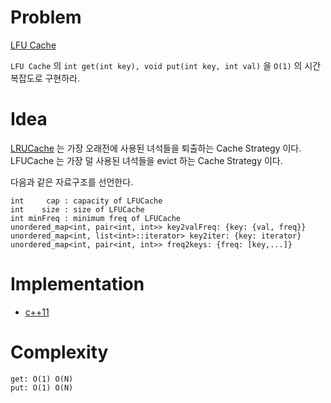 # Problem

[LFU Cache](https://leetcode.com/problems/lfu-cache/)

`LFU Cache` 의 `int get(int key), void put(int key, int val)` 을
`O(1)` 의 시간복잡도로 구현하라.

# Idea

[LRUCache](/leetcode/LRUCache/README.md) 는 가장 오래전에 사용된 녀석들을
퇴출하는 Cache Strategy 이다. LFUCache 는 가장 덜 사용된 녀석들을 evict 하는
Cache Strategy 이다.

다음과 같은 자료구조를 선언한다.

```
int     cap : capacity of LFUCache
int    size : size of LFUCache
int minFreq : minimum freq of LFUCache
unordered_map<int, pair<int, int>> key2valFreq: {key: {val, freq}}
unordered_map<int, list<int>::iterator> key2iter: {key: iterator}
unordered_map<int, pair<int, int>> freq2keys: {freq: [key,...]}
```

# Implementation

* [c++11](a.cpp)

# Complexity

```
get: O(1) O(N)
put: O(1) O(N)
```
